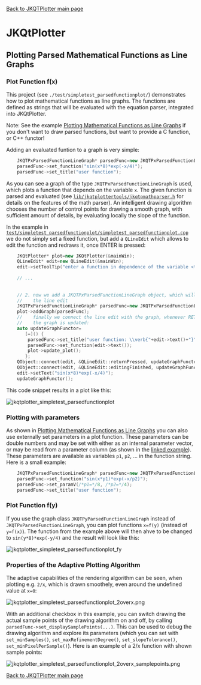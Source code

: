 [Back to JKQTPlotter main page](https://github.com/jkriege2/JKQtPlotter/)

# JKQtPlotter

## Plotting Parsed Mathematical Functions as Line Graphs
### Plot Function f(x)
This project (see `./test/simpletest_parsedfunctionplot/`) demonstrates how to plot mathematical functions as line graphs. The functions are defined as strings that will be evaluated with the equation parser, integrated into JKQtPlotter. 

Note: See the example [Plotting Mathematical Functions as Line Graphs](https://github.com/jkriege2/JKQtPlotter/tree/master/test/simpletest_functionplot) if you don't want to draw parsed functions, but want to provide a C function, or C++ functor!

Adding an evaluated funtion to a graph is very simple: 
```c++
    JKQTPxParsedFunctionLineGraph* parsedFunc=new JKQTPxParsedFunctionLineGraph(plot);
    parsedFunc->set_function("sin(x*8)*exp(-x/4)");
    parsedFunc->set_title("user function");
```
As you can see a graph of the type `JKQTPxParsedFunctionLineGraph` is used, which plots a function that depends on the variable `x`. The given function is parsed and evaluated (see [`lib/jkqtplottertools/jkqtpmathparser.h`](https://github.com/jkriege2/JKQtPlotter/blob/master/lib/jkqtplottertools/jkqtpmathparser.h) for details on the features of the math parser). An intelligent drawing algorithm chooses the number of control points for drawing a smooth graph, with sufficient amount of details, by evaluating locally the slope of the function.

In the example in [`test/simpletest_parsedfunctionplot/simpletest_parsedfunctionplot.cpp`](https://github.com/jkriege2/JKQtPlotter/blob/master/test/simpletest_parsedfunctionplot/simpletest_parsedfunctionplot.cpp) we do not simply set a fixed function, but add a `QLineEdit` which allows to edit the function and redraws it, once ENTER is pressed:
```c++
    JKQtPlotter* plot=new JKQtPlotter(&mainWin);
    QLineEdit* edit=new QLineEdit(&mainWin);
    edit->setToolTip("enter a function in dependence of the variable <tt>x</tt> and press ENTER to update the graph");
    
    // ...
    
    
    // 2. now we add a JKQTPxParsedFunctionLineGraph object, which will draw the function from
    //    the line edit
    JKQTPxParsedFunctionLineGraph* parsedFunc=new JKQTPxParsedFunctionLineGraph(plot);
    plot->addGraph(parsedFunc);
    //    finally we connect the line edit with the graph, whenever RETURN is pressed,
    //    the graph is updated:
    auto updateGraphFunctor=
       [=]() {
        parsedFunc->set_title("user function: \\verb{"+edit->text()+"}");
        parsedFunc->set_function(edit->text());
        plot->update_plot();
       };
    QObject::connect(edit, &QLineEdit::returnPressed, updateGraphFunctor);
    QObject::connect(edit, &QLineEdit::editingFinished, updateGraphFunctor);
    edit->setText("sin(x*8)*exp(-x/4)");
    updateGraphFunctor();
```


This code snippet results in a plot like this:

![jkqtplotter_simpletest_parsedfunctionplot](https://raw.githubusercontent.com/jkriege2/JKQtPlotter/master/screenshots/jkqtplotter_simpletest_parsedfunctionplot.png)

### Plotting with parameters
As shown in [Plotting Mathematical Functions as Line Graphs](https://github.com/jkriege2/JKQtPlotter/tree/master/test/simpletest_functionplot) you can also use externally set parameters in a plot function. These parameters can be double numbers and may be set with either as an internal parameter vector, or may be read from a parameter column (as shown in the [linked example](https://github.com/jkriege2/JKQtPlotter/tree/master/test/simpletest_functionplot)). These parameters are available as variables `p1`, `p2`, ... in the function string. Here is a small example:

```c++
    JKQTPxParsedFunctionLineGraph* parsedFunc=new JKQTPxParsedFunctionLineGraph(plot);
    parsedFunc->set_function("sin(x*p1)*exp(-x/p2)");
    parsedFunc->set_paramV(/*p1=*/8, /*p2=*/4);
    parsedFunc->set_title("user function");
```

### Plot Function f(y)
If you use the graph class `JKQTPyParsedFunctionLineGraph` instead of `JKQTPxParsedFunctionLineGraph`, you can plot functions `x=f(y)` (instead of `y=f(x)`). The function from the example above will then ahve to be changed to `sin(y*8)*exp(-y/4)` and the result will look like this:

![jkqtplotter_simpletest_parsedfunctionplot_fy](https://raw.githubusercontent.com/jkriege2/JKQtPlotter/master/screenshots/jkqtplotter_simpletest_parsedfunctionplot_fy.png)


### Properties of the Adaptive Plotting Algorithm
The adaptive capabilities of the rendering algorithm can be seen, when plotting e.g. `2/x`, which is drawn smoothely, even around the undefined value at `x=0`:

![jkqtplotter_simpletest_parsedfunctionplot_2overx.png](https://raw.githubusercontent.com/jkriege2/JKQtPlotter/master/screenshots/jkqtplotter_simpletest_parsedfunctionplot_2overx.png)

With an additional checkbox in this example, you can switch drawing the actual sample points of the drawing algorithm on and off, by calling `parsedFunc->set_displaySamplePoints(...)`. This can be used to debug the drawing algorithm and explore its parameters (which you can set with `set_minSamples()`, `set_maxRefinementDegree()`, `set_slopeTolerance()`, `set_minPixelPerSample()`). Here is an example of a 2/x function with shown sample points:

![jkqtplotter_simpletest_parsedfunctionplot_2overx_samplepoints.png](https://raw.githubusercontent.com/jkriege2/JKQtPlotter/master/screenshots/jkqtplotter_simpletest_parsedfunctionplot_2overx_samplepoints.png)


[Back to JKQTPlotter main page](https://github.com/jkriege2/JKQtPlotter/)